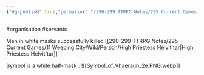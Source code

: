 ```yaml
---
{"dg-publish":true,"permalink":"/290-299 TTRPG Notes/295 Current Games/11 Weeping City/Wiki/Organisation/Servants/"}
---
```



#organisation #servants 

Men in white masks successfully killed [[290-299 TTRPG Notes/295 Current Games/11 Weeping City/Wiki/Person/High Priestess Helvit'tar\|High Priestess Helvit'tar]]

Symbol is a white half-mask :
![[Symbol_of_Vhaeraun_2e.PNG.webp]]